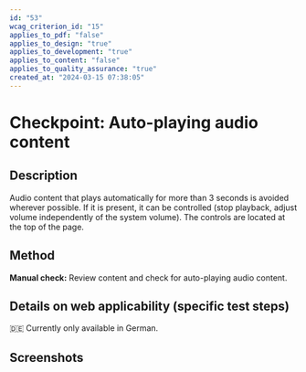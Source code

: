```yaml
---
id: "53"
wcag_criterion_id: "15"
applies_to_pdf: "false"
applies_to_design: "true"
applies_to_development: "true"
applies_to_content: "false"
applies_to_quality_assurance: "true"
created_at: "2024-03-15 07:38:05"
---
```


# Checkpoint: Auto-playing audio content

## Description

Audio content that plays automatically for more than 3 seconds is avoided wherever possible. If it is present, it can be controlled (stop playback, adjust volume independently of the system volume). The controls are located at the top of the page.

## Method

**Manual check:** Review content and check for auto-playing audio content.

## Details on web applicability (specific test steps)

🇩🇪 Currently only available in German.

## Screenshots

